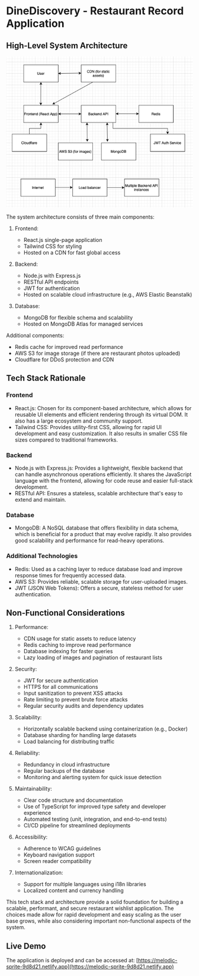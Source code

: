 # DineDiscovery - Restaurant Record Application

## High-Level System Architecture

![Architecture Diagram](./images/archi_diagram.png)

The system architecture consists of three main components:

1. Frontend:

   - React.js single-page application
   - Tailwind CSS for styling
   - Hosted on a CDN for fast global access

2. Backend:

   - Node.js with Express.js
   - RESTful API endpoints
   - JWT for authentication
   - Hosted on scalable cloud infrastructure (e.g., AWS Elastic Beanstalk)

3. Database:
   - MongoDB for flexible schema and scalability
   - Hosted on MongoDB Atlas for managed services

Additional components:

- Redis cache for improved read performance
- AWS S3 for image storage (if there are restaurant photos uploaded)
- Cloudflare for DDoS protection and CDN

## Tech Stack Rationale

### Frontend

- React.js: Chosen for its component-based architecture, which allows for reusable UI elements and efficient rendering through its virtual DOM. It also has a large ecosystem and community support.
- Tailwind CSS: Provides utility-first CSS, allowing for rapid UI development and easy customization. It also results in smaller CSS file sizes compared to traditional frameworks.

### Backend

- Node.js with Express.js: Provides a lightweight, flexible backend that can handle asynchronous operations efficiently. It shares the JavaScript language with the frontend, allowing for code reuse and easier full-stack development.
- RESTful API: Ensures a stateless, scalable architecture that's easy to extend and maintain.

### Database

- MongoDB: A NoSQL database that offers flexibility in data schema, which is beneficial for a product that may evolve rapidly. It also provides good scalability and performance for read-heavy operations.

### Additional Technologies

- Redis: Used as a caching layer to reduce database load and improve response times for frequently accessed data.
- AWS S3: Provides reliable, scalable storage for user-uploaded images.
- JWT (JSON Web Tokens): Offers a secure, stateless method for user authentication.

## Non-Functional Considerations

1. Performance:

   - CDN usage for static assets to reduce latency
   - Redis caching to improve read performance
   - Database indexing for faster queries
   - Lazy loading of images and pagination of restaurant lists

2. Security:

   - JWT for secure authentication
   - HTTPS for all communications
   - Input sanitization to prevent XSS attacks
   - Rate limiting to prevent brute force attacks
   - Regular security audits and dependency updates

3. Scalability:

   - Horizontally scalable backend using containerization (e.g., Docker)
   - Database sharding for handling large datasets
   - Load balancing for distributing traffic

4. Reliability:

   - Redundancy in cloud infrastructure
   - Regular backups of the database
   - Monitoring and alerting system for quick issue detection

5. Maintainability:

   - Clear code structure and documentation
   - Use of TypeScript for improved type safety and developer experience
   - Automated testing (unit, integration, and end-to-end tests)
   - CI/CD pipeline for streamlined deployments

6. Accessibility:

   - Adherence to WCAG guidelines
   - Keyboard navigation support
   - Screen reader compatibility

7. Internationalization:
   - Support for multiple languages using i18n libraries
   - Localized content and currency handling

This tech stack and architecture provide a solid foundation for building a scalable, performant, and secure restaurant wishlist application. The choices made allow for rapid development and easy scaling as the user base grows, while also considering important non-functional aspects of the system.

## Live Demo

The application is deployed and can be accessed at: [https://melodic-sprite-9d8d21.netlify.app](https://melodic-sprite-9d8d21.netlify.app)
